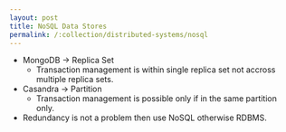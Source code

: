 ```yaml
---
layout: post
title: NoSQL Data Stores
permalink: /:collection/distributed-systems/nosql
---
```


- MongoDB -> Replica Set
  - Transaction management is within single replica set not accross multiple replica sets.
- Casandra -> Partition
  - Transaction management is possible only if in the same partition only.
- Redundancy is not a problem then use NoSQL otherwise RDBMS.

